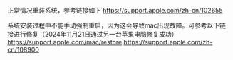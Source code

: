 正常情况重装系统，参考链接如下
https://support.apple.com/zh-cn/102655

系统安装过程中不能手动强制重启，因为这会导致mac出现故障。可参考以下链接进行修复（2024年11月21日通过另一台苹果电脑修复成功）
https://support.apple.com/mac/restore
https://support.apple.com/zh-cn/108900 
